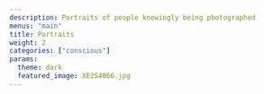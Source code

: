 ```yaml
---
description: Portraits of people knowingly being photographed
menus: "main"
title: Portraits
weight: 2
categories: ["conscious"]
params:
  theme: dark
  featured_image: XE2S4066.jpg
---
```

